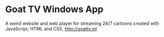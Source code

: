 # Goat TV Windows App
A weird website and web player for streaming 24/7 cartoons created with JavaScript, HTML and CSS, http://goattv.ml

